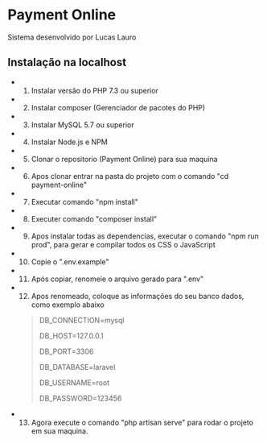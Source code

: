 # Payment Online

Sistema desenvolvido por Lucas Lauro

## Instalação na localhost

- 1. Instalar versão do PHP 7.3 ou superior
- 2. Instalar composer (Gerenciador de pacotes do PHP)
- 3. Instalar MySQL 5.7 ou superior
- 4. Instalar Node.js e NPM
- 5. Clonar o repositorio (Payment Online) para sua maquina
- 6. Apos clonar entrar na pasta do projeto com o comando "cd payment-online"
- 7. Executar comando "npm install"
- 8. Executer comando "composer install"
- 9. Apos instalar todas as dependencias, executar o comando "npm run prod", para gerar e compilar todos os CSS o JavaScript
- 10. Copie o ".env.example"
- 11. Após copiar, renomeie o arquivo gerado para ".env"
- 12. Apos renomeado, coloque as informações do seu banco dados, como exemplo abaixo
    >DB_CONNECTION=mysql
    >
    >DB_HOST=127.0.0.1
    >
    >DB_PORT=3306
    >
    >DB_DATABASE=laravel
    >
    >DB_USERNAME=root
    >
    >DB_PASSWORD=123456
- 13. Agora execute o comando "php artisan serve" para rodar o projeto em sua maquina.